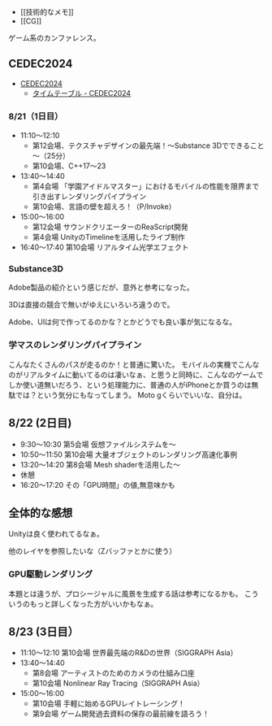 - [[技術的なメモ]]
- [[CG]]

ゲーム系のカンファレンス。

## CEDEC2024

- [CEDEC2024](https://cedec.cesa.or.jp/2024/)
  - [タイムテーブル - CEDEC2024](https://cedec.cesa.or.jp/2024/timetable/)

### 8/21（1日目）

- 11:10〜12:10
  - 第12会場、テクスチャデザインの最先端！～Substance 3Dでできること～（25分）
  - 第10会場、C++17〜23
- 13:40〜14:40
  - 第4会場 「学園アイドルマスター」におけるモバイルの性能を限界まで引き出すレンダリングパイプライン
  - 第10会場、言語の壁を超えろ！（P/Invoke）
- 15:00〜16:00
  - 第12会場 サウンドクリエーターのReaScript開発 
  - 第4会場 UnityのTimelineを活用したライブ制作
- 16:40〜17:40 第10会場 リアルタイム光学エフェクト


### Substance3D

Adobe製品の紹介という感じだが、意外と参考になった。

3Dは直接の競合で無いがゆえにいろいろ違うので。

Adobe、UIは何で作ってるのかな？とかどうでも良い事が気になるな。

### 学マスのレンダリングパイプライン

こんなたくさんのパスが走るのか！と普通に驚いた。
モバイルの実機でこんなのがリアルタイムに動いてるのは凄いなぁ、と思うと同時に、こんなのゲームでしか使い道無いだろう、という処理能力に、普通の人がiPhoneとか買うのは無駄では？という気分にもなってしまう。
Moto gくらいでいいな、自分は。

## 8/22 (2日目)

- 9:30〜10:30 第5会場 仮想ファイルシステムを〜
- 10:50〜11:50 第10会場 大量オブジェクトのレンダリング高速化事例
- 13:20〜14:20 第8会場 Mesh shaderを活用した〜
- 休憩
- 16:20〜17:20 その「GPU時間」の値,無意味かも

## 全体的な感想

Unityは良く使われてるなぁ。

他のレイヤを参照したいな（Zバッファとかに使う）

### GPU駆動レンダリング

本題とは違うが、プロシージャルに風景を生成する話は参考になるかも。
こういうのもっと詳しくなった方がいいかもなぁ。

## 8/23 (3日目）

- 11:10〜12:10 第10会場 世界最先端のR&Dの世界（SIGGRAPH Asia）
- 13:40〜14:40
   - 第8会場 アーティストのためのカメラの仕組み口座
   - 第10会場 Nonlinear Ray Tracing（SIGGRAPH Asia）
- 15:00〜16:00
   - 第10会場 手軽に始めるGPUレイトレーシング！
   - 第9会場 ゲーム開発過去資料の保存の最前線を語ろう！